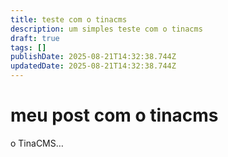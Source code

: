 ```yaml
---
title: teste com o tinacms
description: um simples teste com o tinacms
draft: true
tags: []
publishDate: 2025-08-21T14:32:38.744Z
updatedDate: 2025-08-21T14:32:38.744Z
---
```


# meu post com o tinacms

o TinaCMS…
